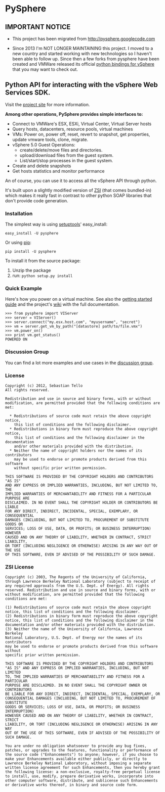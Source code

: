 # PySphere 

## IMPORTANT NOTICE

 * This project has been migrated from http://pysphere.googlecode.com

 * Since 2013 I'm NOT LONGER MAINTAINING this project. I moved to a new country and started working with new technologies so I haven't been able to follow up. Since then a few forks from pysphere have been created and VMWare released its official [python bindings for vSphere](https://developercenter.vmware.com/-/vmware-vsphere-api-python-bindings) that you may want to check out.


## Python API for interacting with the vSphere Web Services SDK.

Visit the [project site](https://github.com/argos83/pysphere) for more information.

**Among other operations, PySphere provides simple interfaces to:**

  - Connect to VMWare's ESX, ESXi, Virtual Center, Virtual Server hosts 
  - Query hosts, datacenters, resource pools, virtual machines
  - VMs: Power on, power off, reset, revert to snapshot, get properties, update vmware tools, clone, migrate.
  - vSphere 5.0 Guest Operations: 
    - create/delete/move files and directories.
    - upload/download files from the guest system.
    - List/start/stop processes in the guest system.
  - Create and delete snapshots
  - Get hosts statistics and monitor performance

An of course, you can use it to access all the vSphere API through python.

It's built upon a slightly modified version of [ZSI](http://pywebsvcs.sourceforge.net/zsi.html) (that comes bundled-in) which makes it really fast in contrast to other python SOAP libraries that don't provide code generation.

### Installation

The simplest way is using [setuptools](http://pypi.python.org/pypi/setuptools)' easy_install:

```
easy_install -U pysphere
```

Or using [pip](http://pypi.python.org/pypi/pip):

```
pip install -U pysphere
```

To install it from the source package:

1. Unzip the package
2. run: `python setup.py install`

### Quick Example

Here's how you power on a virtual machine. See also the [getting started guide](https://github.com/argos83/pysphere/blob/wiki/GettingStarted.md) and the project's [wiki](https://github.com/argos83/pysphere/tree/wiki) with the full documentation.

```
>>> from pysphere import VIServer
>>> server = VIServer()
>>> server.connect("my.esx.host.com", "myusername", "secret")
>>> vm = server.get_vm_by_path("[datastore] path/to/file.vmx")
>>> vm.power_on()
>>> print vm.get_status()
POWERED ON
```

### Discussion Group

You can find a lot more examples and use cases in the [discussion group](http://groups.google.com/group/pysphere).

### License

```
Copyright (c) 2012, Sebastian Tello
All rights reserved.

Redistribution and use in source and binary forms, with or without
modification, are permitted provided that the following conditions are met:

  * Redistributions of source code must retain the above copyright notice,
    this list of conditions and the following disclaimer.
  * Redistributions in binary form must reproduce the above copyright notice,
    this list of conditions and the following disclaimer in the documentation
    and/or other materials provided with the distribution.
  * Neither the name of copyright holders nor the names of its contributors
    may be used to endorse or promote products derived from this software
    without specific prior written permission.

THIS SOFTWARE IS PROVIDED BY THE COPYRIGHT HOLDERS AND CONTRIBUTORS "AS IS"
AND ANY EXPRESS OR IMPLIED WARRANTIES, INCLUDING, BUT NOT LIMITED TO, THE
IMPLIED WARRANTIES OF MERCHANTABILITY AND FITNESS FOR A PARTICULAR PURPOSE ARE
DISCLAIMED. IN NO EVENT SHALL THE COPYRIGHT HOLDER OR CONTRIBUTORS BE LIABLE
FOR ANY DIRECT, INDIRECT, INCIDENTAL, SPECIAL, EXEMPLARY, OR CONSEQUENTIAL
DAMAGES (INCLUDING, BUT NOT LIMITED TO, PROCUREMENT OF SUBSTITUTE GOODS OR
SERVICES; LOSS OF USE, DATA, OR PROFITS; OR BUSINESS INTERRUPTION) HOWEVER
CAUSED AND ON ANY THEORY OF LIABILITY, WHETHER IN CONTRACT, STRICT LIABILITY,
OR TORT (INCLUDING NEGLIGENCE OR OTHERWISE) ARISING IN ANY WAY OUT OF THE USE
OF THIS SOFTWARE, EVEN IF ADVISED OF THE POSSIBILITY OF SUCH DAMAGE.
```


### ZSI License

```
Copyright (c) 2003, The Regents of the University of California,
through Lawrence Berkeley National Laboratory (subject to receipt of
any required approvals from the U.S. Dept. of Energy). All rights
reserved. Redistribution and use in source and binary forms, with or
without modification, are permitted provided that the following
conditions are met:

(1) Redistributions of source code must retain the above copyright
notice, this list of conditions and the following disclaimer.
(2) Redistributions in binary form must reproduce the above copyright
notice, this list of conditions and the following disclaimer in the
documentation and/or other materials provided with the distribution.
(3) Neither the name of the University of California, Lawrence Berkeley
National Laboratory, U.S. Dept. of Energy nor the names of its contributors
may be used to endorse or promote products derived from this software without
specific prior written permission.

THIS SOFTWARE IS PROVIDED BY THE COPYRIGHT HOLDERS AND CONTRIBUTORS
"AS IS" AND ANY EXPRESS OR IMPLIED WARRANTIES, INCLUDING, BUT NOT LIMITED
TO, THE IMPLIED WARRANTIES OF MERCHANTABILITY AND FITNESS FOR A PARTICULAR
PURPOSE ARE DISCLAIMED. IN NO EVENT SHALL THE COPYRIGHT OWNER OR CONTRIBUTORS
BE LIABLE FOR ANY DIRECT, INDIRECT, INCIDENTAL, SPECIAL, EXEMPLARY, OR
CONSEQUENTIAL DAMAGES (INCLUDING, BUT NOT LIMITED TO, PROCUREMENT OF SUBSTITUTE
GOODS OR SERVICES; LOSS OF USE, DATA, OR PROFITS; OR BUSINESS INTERRUPTION)
HOWEVER CAUSED AND ON ANY THEORY OF LIABILITY, WHETHER IN CONTRACT, STRICT
LIABILITY, OR TORT (INCLUDING NEGLIGENCE OR OTHERWISE) ARISING IN ANY WAY
OUT OF THE USE OF THIS SOFTWARE, EVEN IF ADVISED OF THE POSSIBILITY OF
SUCH DAMAGE.

You are under no obligation whatsoever to provide any bug fixes,
patches, or upgrades to the features, functionality or performance of
the source code ("Enhancements") to anyone; however, if you choose to
make your Enhancements available either publicly, or directly to
Lawrence Berkeley National Laboratory, without imposing a separate
written license agreement for such Enhancements, then you hereby grant
the following license: a non-exclusive, royalty-free perpetual license
to install, use, modify, prepare derivative works, incorporate into
other computer software, distribute, and sublicense such Enhancements
or derivative works thereof, in binary and source code form.
```